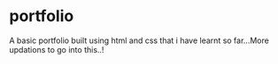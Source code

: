 # portfolio
A basic portfolio built using html and css that i have  learnt so far...More updations to go into this..!
